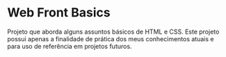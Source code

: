 # Web Front Basics

Projeto que aborda alguns assuntos básicos de HTML e CSS. Este projeto possui apenas a finalidade de prática dos meus conhecimentos atuais e para uso de referência em projetos futuros.
